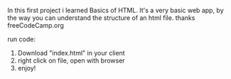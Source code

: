 In this first project i learned Basics of HTML. It's a very basic web app, by the way you can understand the structure of an html file. thanks freeCodeCamp.org

run code:

 1. Download "index.html" in your client
 2. right click on file, open with browser
 3. enjoy! 

